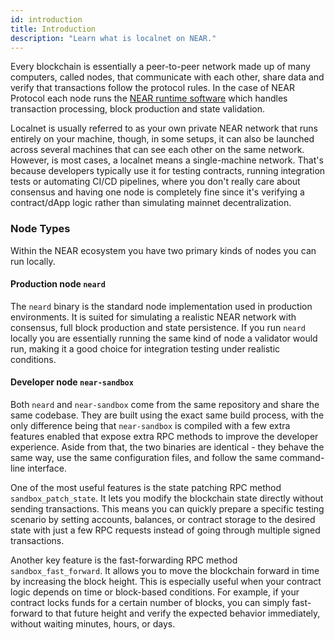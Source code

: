 ```yaml
---
id: introduction
title: Introduction
description: "Learn what is localnet on NEAR."
---
```


Every blockchain is essentially a peer-to-peer network made up of many computers, called nodes, that communicate with each other, share data and verify that transactions follow the protocol rules. In the case of NEAR Protocol each node runs the [NEAR runtime software](https://github.com/near/nearcore) which handles transaction processing, block production and state validation.

Localnet is usually referred to as your own private NEAR network that runs entirely on your machine, though, in some setups, it can also be launched across several machines that can see each other on the same network. However, is most cases, a localnet means a single-machine network. That's because developers typically use it for testing contracts, running integration tests or automating CI/CD pipelines, where you don't really care about consensus and having one node is completely fine since it's verifying a contract/dApp logic rather than simulating mainnet decentralization.

### Node Types

Within the NEAR ecosystem you have two primary kinds of nodes you can run locally.

#### Production node `neard`

The `neard` binary is the standard node implementation used in production environments. It is suited for simulating a realistic NEAR network with consensus, full block production and state persistence. If you run `neard` locally you are essentially running the same kind of node a validator would run, making it a good choice for integration testing under realistic conditions.

#### Developer node `near-sandbox`

Both `neard` and `near-sandbox` come from the same repository and share the same codebase. They are built using the exact same build process, with the only difference being that `near-sandbox` is compiled with a few extra features enabled that expose extra RPC methods to improve the developer experience. Aside from that, the two binaries are identical - they behave the same way, use the same configuration files, and follow the same command-line interface.

One of the most useful features is the state patching RPC method `sandbox_patch_state`. It lets you modify the blockchain state directly without sending transactions. This means you can quickly prepare a specific testing scenario by setting accounts, balances, or contract storage to the desired state with just a few RPC requests instead of going through multiple signed transactions.

Another key feature is the fast-forwarding RPC method `sandbox_fast_forward`. It allows you to move the blockchain forward in time by increasing the block height. This is especially useful when your contract logic depends on time or block-based conditions. For example, if your contract locks funds for a certain number of blocks, you can simply fast-forward to that future height and verify the expected behavior immediately, without waiting minutes, hours, or days.
